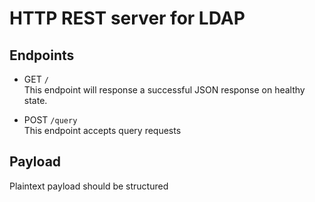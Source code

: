 # HTTP REST server for LDAP

## Endpoints

- GET `/`  
  This endpoint will response a successful JSON response on healthy state.

- POST `/query`  
  This endpoint accepts query requests

## Payload

Plaintext payload should be structured
